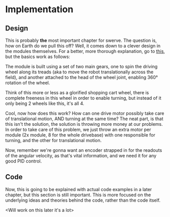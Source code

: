 # Implementation

## Design
This is probably **the** most important chapter for swerve. The question is, how on Earth do we pull this off? Well, it comes down to a clever design in the modules themselves. For a better, more thorough explanation, go to [this](../../../build/drive/Swerve.md), but the basics work as follows:
<br>

The module is built using a set of two main gears, one to spin the driving wheel along its treads (aka to move the robot translationally across the field), and another attached to the head of the wheel joint, enabling 360° rotation of the wheel. 

Think of this more or less as a glorified shopping cart wheel, there is complete freeness in this wheel in order to enable turning, but instead of it only being 2 wheels like this, it's all 4.

Cool, now how does this work? How can one drive motor possibly take care of translational motion, AND turning at the same time? The neat part, is that this isn't the solution, the solution is throwing more money at our problems. In order to take care of this problem, we just throw an extra motor per module (2x module, 8 for the whole drivebase) with one responsible for turning, and the other for translational motion.

Now, remember we're gonna want an encoder strapped in for the readouts of the angular velocity, as that's vital information, and we need it for any good PID control.

## Code

Now, this is going to be explained with actual code examples in a later chapter, but this section is still important. This is more focused on the underlying ideas and theories behind the code, rather than the code itself.

<Will work on this later it's a lot>
